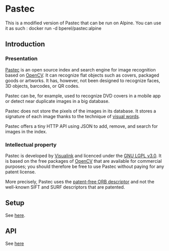 Pastec
======

This is a modified version of Pastec that can be run on Alpine.
You can use it as such :
docker run -d bperel/pastec:alpine

Introduction
------------

### Presentation

[Pastec](http://www.pastec.io) is an open source index and search engine for image recognition based on [OpenCV](http://www.opencv.org/). It can recognize flat objects such as covers, packaged goods or artworks. It has, however, not been designed to recognize faces, 3D objects, barcodes, or QR codes.

Pastec can be, for example, used to recognize DVD covers in a mobile app or detect near duplicate images in a big database.

Pastec does not store the pixels of the images in its database. It stores a signature of each image thanks to the technique of [visual words](http://en.wikipedia.org/wiki/Visual_Word).

Pastec offers a tiny HTTP API using JSON to add, remove, and search for images in the index.

### Intellectual property

Pastec is developed by [Visualink](http://www.visualink.io) and licenced under the [GNU LGPL v3.0](http://www.gnu.org/licenses/lgpl.html).
It is based on the free packages of [OpenCV](http://www.opencv.org/) that are available for commercial purposes; you should therefore be free to use Pastec without paying for any patent license.

More precisely, Pastec uses the [patent-free ORB descriptor](https://www.willowgarage.com/sites/default/files/orb_final.pdf) and not the well-known SIFT and SURF descriptors that are patented.

Setup
-----

See [here](http://pastec.io/doc#setup).

API
---

See [here](http://pastec.io/doc#api)

